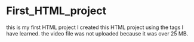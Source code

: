 # First_HTML_project
this is my first HTML project
I created this HTML project using the tags I have learned.
the video file was not uploaded because it was over 25 MB.
